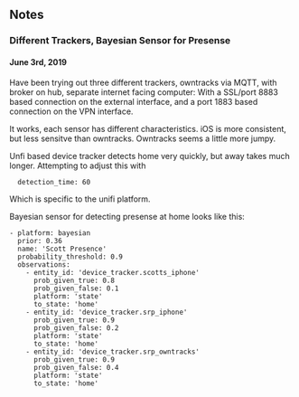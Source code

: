 ## Notes

### Different Trackers, Bayesian Sensor for Presense
#### June 3rd, 2019 

Have been trying out three different trackers, owntracks via MQTT, with broker on hub, separate internet facing computer:
With a SSL/port 8883 based connection on the external interface, and a port 1883 based connection on the VPN interface.

It works, each sensor has different characteristics.  iOS is more consistent, but less sensitve than owntracks.  Owntracks
seems a little more jumpy.

Unfi based device tracker detects home very quickly, but away takes much longer.  Attempting to adjust this with

```
  detection_time: 60
```

Which is specific to the unifi platform.

Bayesian sensor for detecting presense at home looks like this:

```
- platform: bayesian
  prior: 0.36
  name: 'Scott Presence'
  probability_threshold: 0.9
  observations:
    - entity_id: 'device_tracker.scotts_iphone'
      prob_given_true: 0.8
      prob_given_false: 0.1
      platform: 'state'
      to_state: 'home'
    - entity_id: 'device_tracker.srp_iphone'
      prob_given_true: 0.9
      prob_given_false: 0.2
      platform: 'state'
      to_state: 'home'
    - entity_id: 'device_tracker.srp_owntracks'
      prob_given_true: 0.9
      prob_given_false: 0.4
      platform: 'state'
      to_state: 'home'
```
